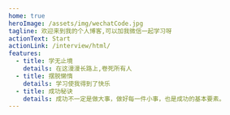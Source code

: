 ```yaml
---
home: true
heroImage: /assets/img/wechatCode.jpg
tagline: 欢迎来到我的个人博客,可以加我微信一起学习呀
actionText: Start
actionLink: /interview/html/
features:
  - title: 学无止境
    details: 在这漫漫长路上,卷死所有人
  - title: 摆脱懒惰
    details: 学习使我得到了快乐
  - title: 成功秘诀
    details: 成功不一定是做大事，做好每一件小事，也是成功的基本要素。
---
```


